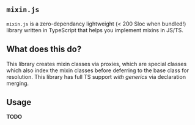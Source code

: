 ## `mixin.js` 
`mixin.js` is a zero-dependancy lightweight (< 200 Sloc when bundled!) library written in TypeScript that helps you implement mixins in JS/TS.

## What does this do?
This library creates mixin classes via proxies, which are special classes which also index the mixin classes before deferring to the base class for resolution.
This library has full TS support *with generics* via declaration merging.

## Usage
**TODO**
